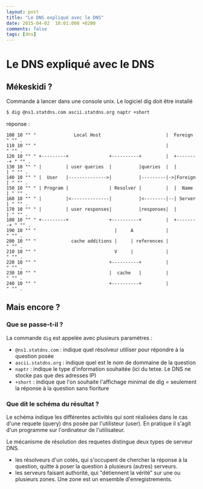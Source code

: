 ```yaml
---
layout: post
title: "Le DNS expliqué avec le DNS"
date: 2015-04-02  10:01:000 +0200
comments: false
tags: [dns]
---
```



# Le DNS expliqué avec le DNS

## Mékeskidi ?

Commande à lancer dans une console unix.
Le logiciel dig doit être installé

```bash
$ dig @ns1.statdns.com ascii.statdns.org naptr +short
```

réponse :

```
100 10 "" "              Local Host                        |  Foreign    " "" .
110 10 "" "                                                |             " "" .
120 10 "" " +---------+               +----------+         |  +--------+ " "" .
130 10 "" " |         | user queries  |          |queries  |  |        | " "" .
140 10 "" " |  User   |-------------->|          |---------|->|Foreign | " "" .
150 10 "" " | Program |               | Resolver |         |  |  Name  | " "" .
160 10 "" " |         |<--------------|          |<--------|--| Server | " "" .
170 10 "" " |         | user responses|          |responses|  |        | " "" .
180 10 "" " +---------+               +----------+         |  +--------+ " "" .
190 10 "" "                             |     A            |             " "" .
200 10 "" "             cache additions |     | references |             " "" .
210 10 "" "                             V     |            |             " "" .
220 10 "" "                           +----------+         |             " "" .
230 10 "" "                           |  cache   |         |             " "" .
240 10 "" "                           +----------+         |             " "" .

```

## Mais encore ?

### Que se passe-t-il ?

La commande `dig` est appelée avec plusieurs paramètres :

* `@ns1.statdns.com` : indique quel résolveur utiliser pour répondre à la question posée
* `ascii.statdns.org` : indique quel est le nom de dommaine de la question
* `naptr`  : indique le type d'information souhaitée (ici du tetxe. Le DNS ne stocke pas que des adresses IP)
* `+short` : indique que l'on souhaite l'affichage minimal de dig = seulement la réponse à la question sans fioriture

### Que dit le schéma du résultat ?

Le schéma indique les différentes activités qui sont réalisées dans le cas d'une requete (query) dns posée par l'utilisteur (user).
En pratique il s'agit d'un programme sur l'ordinateur de l'utilisateur.

Le mécanisme de résolution des requetes distingue deux types de serveur DNS.

* les résolveurs d'un cotés, qui s'occupent de chercher la réponse à la question, quitte à poser la question à plusieurs (autres) serveurs.
* les serveurs faisant authorité, qui "détiennent la vérité" sur une ou plusieurs zones. Une zone est un ensemble d'enregistrements.

